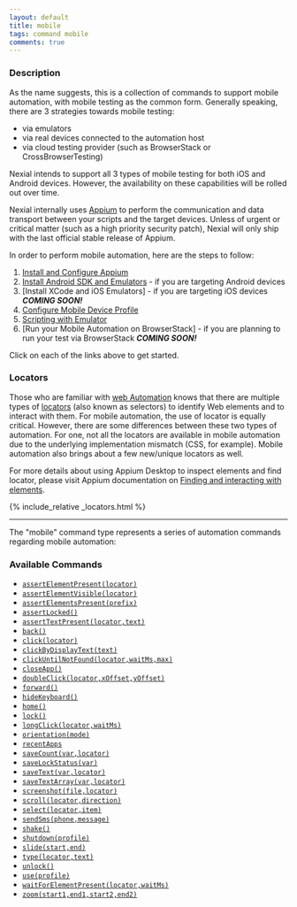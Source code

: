 ```yaml
---
layout: default
title: mobile
tags: command mobile
comments: true
---
```



### Description
As the name suggests, this is a collection of commands to support mobile automation, with mobile testing as the common 
form. Generally speaking, there are 3 strategies towards mobile testing:
- via emulators
- via real devices connected to the automation host
- via cloud testing provider (such as BrowserStack or CrossBrowserTesting)

Nexial intends to support all 3 types of mobile testing for both iOS and Android devices. However, the availability on 
these capabilities will be rolled out over time.

Nexial internally uses <a href="https://appium.io/" class="external-link" target="_nexial_link">Appium</a> to perform
the communication and data transport between your scripts and the target devices. Unless of urgent or critical matter 
(such as a high priority security patch), Nexial will only ship with the last official stable release of Appium.

In order to perform mobile automation, here are the steps to follow:
1. [Install and Configure Appium](install_appium)
2. [Install Android SDK and Emulators](android_setup) - if you are targeting Android devices
3. [Install XCode and iOS Emulators] - if you are targeting iOS devices **_COMING SOON!_**
4. [Configure Mobile Device Profile](mobile_device_profile)
5. [Scripting with Emulator](script_with_emulator)
6. [Run your Mobile Automation on BrowserStack] - if you are planning to run your test via BrowserStack **_COMING SOON!_**

Click on each of the links above to get started.


### Locators
Those who are familiar with [web Automation](../web) knows that there are multiple types of 
[locators](../web/index#locators) (also known as selectors) to identify Web elements and to interact with them. For 
mobile automation, the use of locator is equally critical. However, there are some differences between these two types 
of automation. For one, not all the locators are available in mobile automation due to the underlying implementation 
mismatch (CSS, for example). Mobile automation also brings about a few new/unique locators as well.

For more details about using Appium Desktop to inspect elements and find locator, please visit Appium documentation on 
<a href="http://appium.io/docs/en/writing-running-appium/finding-elements/" class="external-link" target="_nexial_link">
Finding and interacting with elements</a>.

{% include_relative _locators.html %}

-----

The "mobile" command type represents a series of automation commands regarding mobile automation:

### Available Commands
- [`assertElementPresent(locator)`](assertElementPresent(locator))
- [`assertElementVisible(locator)`](assertElementVisible(locator))
- [`assertElementsPresent(prefix)`](assertElementsPresent(prefix))
- [`assertLocked()`](assertLocked())
- [`assertTextPresent(locator,text)`](assertTextPresent(locator,text))
- [`back()`](back())
- [`click(locator)`](click(locator))
- [`clickByDisplayText(text)`](clickByDisplayText(text))
- [`clickUntilNotFound(locator,waitMs,max)`](clickUntilNotFound(locator,waitMs,max))
- [`closeApp()`](closeApp())
- [`doubleClick(locator,xOffset,yOffset)`](doubleClick(locator,xOffset,yOffset))
- [`forward()`](forward())
- [`hideKeyboard()`](hideKeyboard())
- [`home()`](home())
- [`lock()`](lock())
- [`longClick(locator,waitMs)`](longClick(locator,waitMs))
- [`orientation(mode)`](orientation(mode))
- [`recentApps`](recentApps())
- [`saveCount(var,locator)`](saveCount(var,locator))
- [`saveLockStatus(var)`](saveLockStatus(var))
- [`saveText(var,locator)`](saveText(var,locator))
- [`saveTextArray(var,locator)`](saveTextArray(var,locator))
- [`screenshot(file,locator)`](screenshot(file,locator))
- [`scroll(locator,direction)`](scroll(locator,direction))
- [`select(locator,item)`](select(locator,item))
- [`sendSms(phone,message)`](sendSms(phone,message))
- [`shake()`](shake())
- [`shutdown(profile)`](shutdown(profile))
- [`slide(start,end)`](slide(start,end))
- [`type(locator,text)`](type(locator,text))
- [`unlock()`](unlock())
- [`use(profile)`](use(profile))
- [`waitForElementPresent(locator,waitMs)`](waitForElementPresent(locator,waitMs))
- [`zoom(start1,end1,start2,end2)`](zoom(start1,end1,start2,end2))
